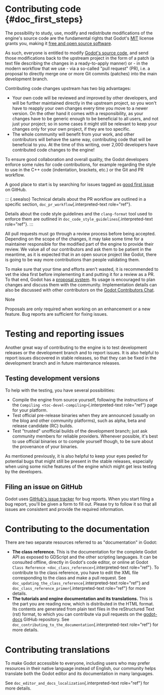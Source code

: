 # Contributing code {#doc_first_steps}

The possibility to study, use, modify and redistribute modifications of
the engine\'s source code are the fundamental rights that Godot\'s
[MIT](https://tldrlegal.com/license/mit-license) license grants you,
making it [free and open source
software](https://en.wikipedia.org/wiki/Free_and_open-source_software).

As such, everyone is entitled to modify [Godot\'s source
code](https://github.com/godotengine/godot), and send those
modifications back to the upstream project in the form of a patch (a
text file describing the changes in a ready-to-apply manner) or - in the
modern workflow that we use - via a so-called \"pull request\" (PR),
i.e. a proposal to directly merge one or more Git commits (patches) into
the main development branch.

Contributing code changes upstream has two big advantages:

- Your own code will be reviewed and improved by other developers, and
  will be further maintained directly in the upstream project, so you
  won\'t have to reapply your own changes every time you move to a newer
  version. On the other hand it comes with a responsibility, as your
  changes have to be generic enough to be beneficial to all users, and
  not just your project; so in some cases it might still be relevant to
  keep your changes only for your own project, if they are too specific.
- The whole community will benefit from your work, and other
  contributors will behave the same way, contributing code that will be
  beneficial to you. At the time of this writing, over 2,000 developers
  have contributed code changes to the engine!

To ensure good collaboration and overall quality, the Godot developers
enforce some rules for code contributions, for example regarding the
style to use in the C++ code (indentation, brackets, etc.) or the Git
and PR workflow.

A good place to start is by searching for issues tagged as [good first
issue](https://github.com/godotengine/godot/issues?q=is%3Aissue+is%3Aopen+label%3A%22good+first+issue%22)
on GitHub.

::: {.seealso}
Technical details about the PR workflow are outlined in a specific
section, `doc_pr_workflow`{.interpreted-text role="ref"}.

Details about the code style guidelines and the `clang-format` tool used
to enforce them are outlined in
`doc_code_style_guidelines`{.interpreted-text role="ref"}.
:::

All pull requests must go through a review process before being
accepted. Depending on the scope of the changes, it may take some time
for a maintainer responsible for the modified part of the engine to
provide their review. We value all of our contributors and ask them to
be patient in the meantime, as it is expected that in an open source
project like Godot, there is going to be way more contributions than
people validating them.

To make sure that your time and efforts aren\'t wasted, it is
recommended to vet the idea first before implementing it and putting it
for a review as a PR. To that end, Godot has a [proposal
system](https://github.com/godotengine/godot-proposals). Its usage is
encouraged to plan changes and discuss them with the community.
Implementation details can also be discussed with other contributors on
the [Godot Contributors Chat](https://chat.godotengine.org/).

> [!NOTE]
> Proposals are only required when working on an enhancement or a new
> feature. Bug reports are sufficient for fixing issues.

# Testing and reporting issues

Another great way of contributing to the engine is to test development
releases or the development branch and to report issues. It is also
helpful to report issues discovered in stable releases, so that they can
be fixed in the development branch and in future maintenance releases.

## Testing development versions

To help with the testing, you have several possibilities:

- Compile the engine from source yourself, following the instructions of
  the `Compiling <toc-devel-compiling>`{.interpreted-text role="ref"}
  page for your platform.
- Test official pre-release binaries when they are announced (usually on
  the blog and other community platforms), such as alpha, beta and
  release candidate (RC) builds.
- Test \"trusted\" unofficial builds of the development branch; just ask
  community members for reliable providers. Whenever possible, it\'s
  best to use official binaries or to compile yourself though, to be
  sure about the provenance of your binaries.

As mentioned previously, it is also helpful to keep your eyes peeled for
potential bugs that might still be present in the stable releases,
especially when using some niche features of the engine which might get
less testing by the developers.

## Filing an issue on GitHub

Godot uses [GitHub\'s issue
tracker](https://github.com/godotengine/godot/issues) for bug reports.
When you start filing a bug report, you'll be given a form to fill out.
Please try to follow it so that all issues are consistent and provide
the required information.

# Contributing to the documentation

There are two separate resources referred to as \"documentation\" in
Godot:

- **The class reference.** This is the documentation for the complete
  Godot API as exposed to GDScript and the other scripting languages. It
  can be consulted offline, directly in Godot\'s code editor, or online
  at Godot `Class Reference
  <doc_class_reference>`{.interpreted-text role="ref"}. To contribute to
  the class reference, you have to edit the XML file corresponding to
  the class and make a pull request. See
  `doc_updating_the_class_reference`{.interpreted-text role="ref"} and
  `doc_class_reference_primer`{.interpreted-text role="ref"} for more
  details.
- **The tutorials and engine documentation and its translations.** This
  is the part you are reading now, which is distributed in the HTML
  format. Its contents are generated from plain text files in the
  reStructured Text (rst) format, to which you can contribute via pull
  requests on the
  [godot-docs](https://github.com/godotengine/godot-docs) GitHub
  repository. See
  `doc_contributing_to_the_documentation`{.interpreted-text role="ref"}
  for more details.

# Contributing translations

To make Godot accessible to everyone, including users who may prefer
resources in their native language instead of English, our community
helps translate both the Godot editor and its documentation in many
languages.

See `doc_editor_and_docs_localization`{.interpreted-text role="ref"} for
more details.
